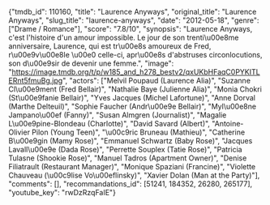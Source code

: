 {"tmdb_id": 110160, "title": "Laurence Anyways", "original_title": "Laurence Anyways", "slug_title": "laurence-anyways", "date": "2012-05-18", "genre": ["Drame / Romance"], "score": "7.8/10", "synopsis": "Laurence Anyways, c'est l'histoire d'un amour impossible. Le jour de son trenti\u00e8me anniversaire, Laurence, qui est tr\u00e8s amoureux de Fred, r\u00e9v\u00e8le \u00e0 celle-ci, apr\u00e8s d'abstruses circonlocutions, son d\u00e9sir de devenir une femme.", "image": "https://image.tmdb.org/t/p/w185_and_h278_bestv2/qxUKbHFaqC0PYKITLERnt5fmuBg.jpg", "actors": ["Melvil Poupaud (Laurence Alia)", "Suzanne Cl\u00e9ment (Fred Bellair)", "Nathalie Baye (Julienne Alia)", "Monia Chokri (St\u00e9fanie Bellair)", "Yves Jacques (Michel Lafortune)", "Anne Dorval (Marthe Delteuil)", "Sophie Faucher (Andr\u00e9e Bellair)", "Myl\u00e8ne Jampano\u00ef (Fanny)", "Susan Almgren (Journalist)", "Magalie L\u00e9pine-Blondeau (Charlotte)", "David Savard (Albert)", "Antoine-Olivier Pilon (Young Teen)", "\u00c9ric Bruneau (Mathieu)", "Catherine B\u00e9gin (Mamy Rose)", "Emmanuel Schwartz (Baby Rose)", "Jacques Lavall\u00e9e (Dada Rose)", "Perrette Souplex (Tatie Rose)", "Patricia Tulasne (Shookie Rose)", "Manuel Tadros (Apartment Owner)", "Denise Filiatrault (Restaurant Manager)", "Monique Spaziani (Francine)", "Violette Chauveau (\u00c9lise Vo\u00eflinsky)", "Xavier Dolan (Man at the Party)"], "comments": [], "recommandations_id": [51241, 184352, 26280, 265177], "youtube_key": "rwDzRzqFaIE"}